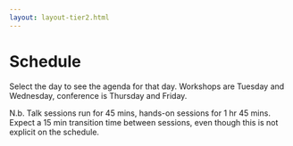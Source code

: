 ```yaml
---
layout: layout-tier2.html
---
```

<div class="container section schedule">
   <h1 class="text-center">Schedule</h1>
    </div>
</div>
<div class="container">
    <div class="col-lg-6 col-lg-offset-3">
        <p class="text-center">Select the day to see the agenda for that day. Workshops are Tuesday and Wednesday, conference is Thursday and Friday.</p>
        <p class="text-center">N.b. Talk sessions run for 45 mins, hands-on sessions for 1 hr 45 mins. Expect a 15 min transition time between sessions, even though this is not explicit on the schedule.</p>
    </div>
    <div class="col-lg-12">
        <script type="text/javascript" src="https://sessionize.com/api/v2/3ivl2xjg/view/GridSmart"></script>
    </div>
</div>
